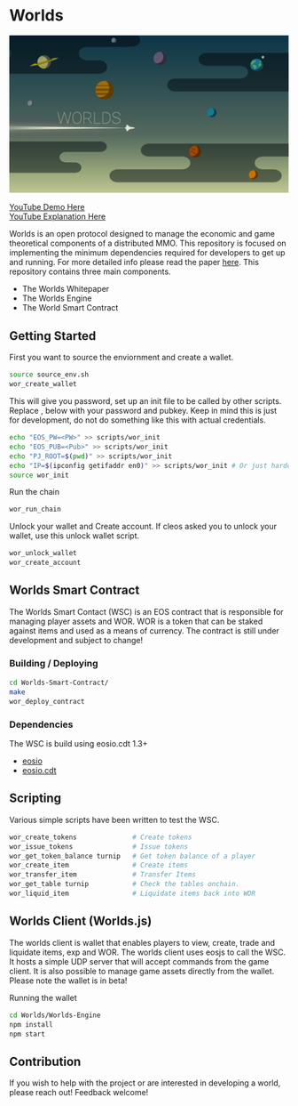 # Worlds

<img src="Graphics/Header.png" alt="drawing" width="1000"/>

[YouTube Demo Here](https://www.youtube.com/watch?v=OrOZVr-j92A&t) <br>
[YouTube Explanation Here](https://www.youtube.com/watch?v=wfqsvlMFGHs&t)

Worlds is an open protocol designed to manage the economic and game theoretical components of a distributed MMO. This repository is focused on implementing the minimum dependencies required for developers to get up and running. For more detailed info please read the paper [here](https://github.com/Machine-Hum/Worlds/blob/master/Worlds-Whitepaper/whitepaper.pdf). This repository contains three main components.

* The Worlds Whitepaper
* The Worlds Engine
* The World Smart Contract

## Getting Started
First you want to source the enviornment and create a wallet.
```bash
source source_env.sh
wor_create_wallet
```

This will give you password, set up an init file to be called by other scripts.
Replace <PW>, <Pub> below with your password and pubkey. Keep in mind this is just
for development, do not do something like this with actual credentials.
```bash
echo "EOS_PW=<PW>" >> scripts/wor_init
echo "EOS_PUB=<Pub>" >> scripts/wor_init
echo "PJ_ROOT=$(pwd)" >> scripts/wor_init
echo "IP=$(ipconfig getifaddr en0)" >> scripts/wor_init # Or just hardcode in your IP address
source wor_init
```

Run the chain
```bash
wor_run_chain
```

Unlock your wallet and Create account. If cleos asked you to unlock your wallet,
use this unlock wallet script.
```bash
wor_unlock_wallet
wor_create_account
```

## Worlds Smart Contract 
The Worlds Smart Contact (WSC) is an EOS contract that is responsible for
managing player assets and WOR. WOR is a token that can be staked against items
and used as a means of currency. The contract is still under development and
subject to change!

### Building / Deploying
```bash
cd Worlds-Smart-Contract/  
make
wor_deploy_contract
```

### Dependencies
The WSC is build using eosio.cdt 1.3+
* [eosio](https://github.com/EOSIO/eos)
* [eosio.cdt](https://github.com/EOSIO/eosio.cdt)

## Scripting
Various simple scripts have been written to test the WSC. 

```bash
wor_create_tokens              # Create tokens
wor_issue_tokens               # Issue tokens
wor_get_token_balance turnip   # Get token balance of a player
wor_create_item                # Create items
wor_transfer_item              # Transfer Items
wor_get_table turnip           # Check the tables onchain.
wor_liquid_item                # Liquidate items back into WOR
```

## Worlds Client (Worlds.js)
The worlds client is wallet that enables players to view, create, trade and liquidate items, exp and WOR. The worlds client uses eosjs to call the WSC. It hosts a simple UDP server that will accept commands from the game client. It is also possible to manage game assets directly from the wallet. Please note the wallet is in beta!

Running the wallet
```bash
cd Worlds/Worlds-Engine
npm install
npm start
```

## Contribution
If you wish to help with the project or are interested in developing a world, please reach out! Feedback welcome!
